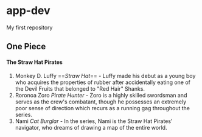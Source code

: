 # app-dev
My first repository
## One Piece
>
#### The Straw Hat Pirates
1. Monkey D. Luffy ==*Straw Hat*== - Luffy made his debut as a young boy who acquires the properties of rubber after accidentally eating one of the Devil Fruits that belonged to "Red Hair" Shanks.
2. Roronoa Zoro *Pirate Hunter* - Zoro is a highly skilled swordsman and serves as the crew's combatant, though he possesses an extremely poor sense of direction which recurs as a running gag throughout the series.
3. Nami *Cat Burglar* - In the series, Nami is the Straw Hat Pirates' navigator, who dreams of drawing a map of the entire world. 
